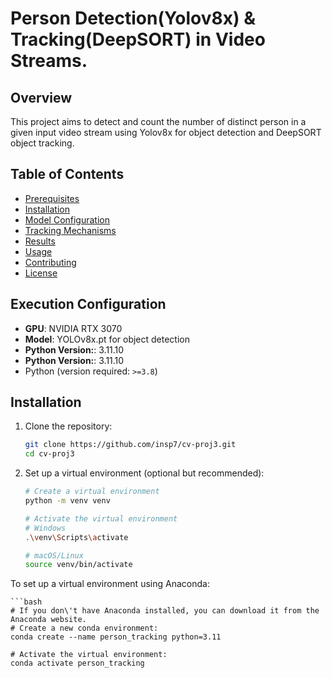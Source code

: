 # Person Detection(Yolov8x) & Tracking(DeepSORT) in Video Streams.

## Overview
This project aims to detect and count the number of distinct person in a given input video stream using Yolov8x for object detection and DeepSORT object tracking.

## Table of Contents
- [Prerequisites](#prerequisites)
- [Installation](#installation)
- [Model Configuration](#model-configuration)
- [Tracking Mechanisms](#tracking-mechanisms)
- [Results](#results)
- [Usage](#usage)
- [Contributing](#contributing)
- [License](#license)

## Execution Configuration
- **GPU**: NVIDIA RTX 3070
- **Model**: YOLOv8x.pt for object detection
- **Python Version:**: 3.11.10
- **Python Version:**: 3.11.10
- Python (version required: `>=3.8`)

## Installation
1. Clone the repository:
   ```bash
   git clone https://github.com/insp7/cv-proj3.git
   cd cv-proj3

2. Set up a virtual environment (optional but recommended):
    ```bash
    # Create a virtual environment
    python -m venv venv

    # Activate the virtual environment
    # Windows
    .\venv\Scripts\activate

    # macOS/Linux
    source venv/bin/activate

To set up a virtual environment using Anaconda:

    ```bash
    # If you don\'t have Anaconda installed, you can download it from the Anaconda website.
    # Create a new conda environment:
    conda create --name person_tracking python=3.11

    # Activate the virtual environment:
    conda activate person_tracking